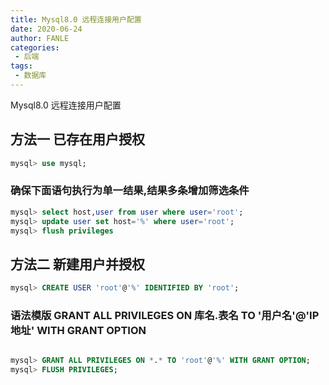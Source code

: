 ```yaml
---
title: Mysql8.0 远程连接用户配置
date: 2020-06-24
author: FANLE
categories:
 - 后端
tags:
 - 数据库
---
```



Mysql8.0 远程连接用户配置

## 方法一 已存在用户授权

```sql
mysql> use mysql;
```
### 确保下面语句执行为单一结果,结果多条增加筛选条件

```sql
mysql> select host,user from user where user='root';
mysql> update user set host='%' where user='root'; 
mysql> flush privileges

```

## 方法二 新建用户并授权

```sql
mysql> CREATE USER 'root'@'%' IDENTIFIED BY 'root';

```
### 语法模版 GRANT ALL PRIVILEGES ON 库名.表名 TO '用户名'@'IP地址' WITH GRANT OPTION

```sql

mysql> GRANT ALL PRIVILEGES ON *.* TO 'root'@'%' WITH GRANT OPTION;
mysql> FLUSH PRIVILEGES;

```